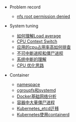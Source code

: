 - Problem record

    - [nfs root permission denied](docs/Problem/nfs_root_permission_denied.md)

- System tuning

    - [如何理解Load average](docs/System_tuning/如何理解load_average.md)
    - [CPU Context Switch](docs/System_tuning/cpu_context_switch.md)
    - [应用的cpu占用率高如何排查](docs/System_tuning/应用的cpu占用率高如何排查.md)
    - [不可中断进程和僵尸进程](docs/System_tuning/不可中断进程和僵尸进程.md)
    - [系统中断的理解](docs/System_tuning/系统的中断.md)
    - [CPU 优化思路](docs/System_tuning/cpu优化思路.md)

- Container

    - [namespace](docs/container/namespace.md)
    - [cgroupfs和systemd](docs/container/cgroupfs和systemd.md)
    - [Docker基础网络分析](docs/container/Docker基础网络分析.md)
    - [容器中大量僵尸进程](docs/container/容器中大量僵尸进程.md)
    - [Kubernetes_etcd迁移](docs/container/Kubernetes_etcd迁移.md)
    - [Kubernetes使用containerd](docs/container/k8s_use_containerd.md)
